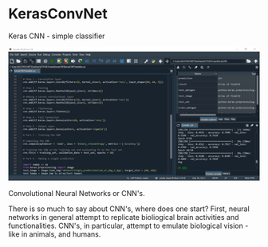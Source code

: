 # KerasConvNet
Keras CNN - simple classifier

![alt text](https://github.com/VBukowsky81/KerasConvNet/blob/main/KerasCNNPic.jpg)

Convolutional Neural Networks or CNN's.

There is so much to say about CNN's, where does one start? First, neural networks in general attempt to replicate bioliogical brain activities and functionalities. CNN's, in particular, attempt to emulate biological vision - like in animals, and humans.







